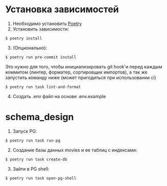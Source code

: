 # Установка зависимостей
1. Необходимо установить [Poetry](https://python-poetry.org/docs/)
2. Установить зависимости:
```console
$ poetry install
```
3. (Опционально):
```console
$ poetry run pre-commit install
```
Это нужно для того, чтобы инициализировать git hook'и перед каждым коммитом (линтер, форматер, сортировщик импортов), а так же запустить команду ниже (может пригодиться при использовании ci)
```console
$ poetry run task lint-and-format
```
4. Создать .env файл на основе .env.example

# schema_design
1. Запуск PG:
```console
$ poetry run task run-pg
```
2. Создание базы данных movies и ее таблиц с индексами:
```console
$ poetry run task create-db
```
3. Зайти в PG shell:
```console
$ poetry run task open-pg-shell
```
